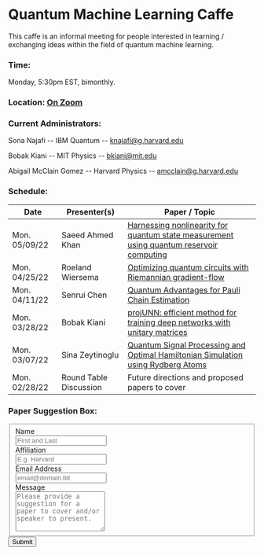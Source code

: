 # Quantum Machine Learning Caffe
This caffe is an informal meeting for people interested in learning / exchanging ideas within the field of quantum machine learning. 

### Time: 
Monday, 5:30pm EST, bimonthly. 

### Location: <a href="https://mit.zoom.us/j/91623118691"> On Zoom </a>

### Current Administrators: 
Sona Najafi -- IBM Quantum -- knajafi@g.harvard.edu

Bobak Kiani -- MIT Physics -- bkiani@mit.edu

Abigail McClain Gomez -- Harvard Physics -- amcclain@g.harvard.edu

### Schedule: 

| Date           | Presenter(s)   | Paper / Topic   |
| -------------- | ---------------------- | ------------------------------------------------ |
| Mon. 05/09/22  | Saeed Ahmed Khan | <a href="https://arxiv.org/abs/2110.13849"> Harnessing nonlinearity for quantum state measurement using quantum reservoir computing |
| Mon. 04/25/22  | Roeland Wiersema | <a href="https://arxiv.org/abs/2202.06976"> Optimizing quantum circuits with Riemannian gradient-flow | 
| Mon. 04/11/22  | Senrui Chen | <a href="https://arxiv.org/abs/2108.08488"> Quantum Advantages for Pauli Chain Estimation | 
| Mon. 03/28/22  | Bobak Kiani | <a href="https://arxiv.org/abs/2203.05483"> projUNN: efficient method for training deep networks with unitary matrices </a> | 
| Mon. 03/07/22  | Sina Zeytinoglu | <a href="https://arxiv.org/abs/2201.04665"> Quantum Signal Processing and Optimal Hamiltonian Simulation using Rydberg Atoms |
| Mon. 02/28/22  | Round Table Discussion | Future directions and proposed papers to cover   | 


### Paper Suggestion Box:

<form id="fs-frm" name="simple-contact-form" accept-charset="utf-8" action="https://formspree.io/f/meqnkarq" method="post">
  <fieldset id="fs-frm-inputs">
    <label for="name">Name</label><br>
    <input type="text" name="name" id="name" placeholder="First and Last" required=""><br>
    <label for="affiliation">Affiliation</label><br>
    <input type="text" name="affiliation" id="affiliation" placeholder="E.g. Harvard" required=""><br>
    <label for="email-address">Email Address</label><br>
    <input type="email" name="_replyto" id="email-address" placeholder="email@domain.tld" required=""><br>
    <label for="message">Message</label><br>
    <textarea rows="5" name="message" id="message" placeholder="Please provide a suggestion for a paper to cover and/or speaker to present." required=""></textarea><br>
    <input type="hidden" name="_subject" id="email-subject" value="Contact Form Submission">
  </fieldset>
  <input type="submit" value="Submit">
</form>
